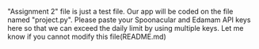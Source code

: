 "Assignment 2" file is just a test file. Our app will be coded on the file named "project.py".
Please paste your Spoonacular and Edamam API keys here so that we can exceed the daily limit by using multiple keys.
Let me know if you cannot modify this file(README.md)

